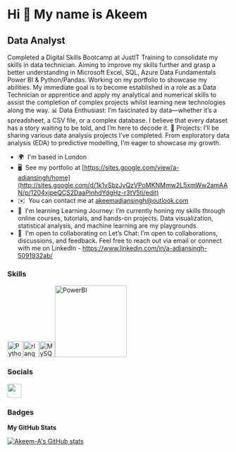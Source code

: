 Hi 👋 My name is Akeem
======================

Data Analyst
------------

Completed a Digital Skills Bootcamp at JustIT Training to consolidate my skills in data technician. Aiming to improve my skills further and grasp a better understanding in Microsoft Excel, SQL, Azure Data Fundamentals Power BI & Python/Pandas. Working on my portfolio to showcase my abilities. My immediate goal is to become established in a role as a Data Technician or apprentice and apply my analytical and numerical skills to assist the completion of complex projects whilst learning new technologies along the way. 📊 Data Enthusiast: I’m fascinated by data—whether it’s a spreadsheet, a CSV file, or a complex database. I believe that every dataset has a story waiting to be told, and I’m here to decode it. 🚀 Projects: I’ll be sharing various data analysis projects I’ve completed. From exploratory data analysis (EDA) to predictive modelling, I’m eager to showcase my growth.

* 🌍  I'm based in London
* 🖥️  See my portfolio at [https://sites.google.com/view/a-adiansingh/home](http://sites.google.com/d/1k1vSbzJyQzVPoMKNMmw2L5xmWw2amAAN/p/1204xjpeQCS2DaaPinhdYdgHz-r3tV5ti/edit)
* ✉️  You can contact me at [akeemadiansingh@outlook.com](mailto:akeemadiansingh@outlook.com)
* 🧠  I'm learning Learning Journey: I’m currently honing my skills through online courses, tutorials, and hands-on projects. Data visualization, statistical analysis, and machine learning are my playgrounds.
* 🤝  I'm open to collaborating on Let’s Chat: I’m open to collaborations, discussions, and feedback. Feel free to reach out via email or connect with me on LinkedIn - https://www.linkedin.com/in/a-adiansingh-5091932ab/

### Skills


<p align="left">
<a href="https://www.python.org/" target="_blank" rel="noreferrer"><img src="https://raw.githubusercontent.com/danielcranney/readme-generator/main/public/icons/skills/python-colored.svg" width="36" height="36" alt="Python" /></a><a href="https://www.r-project.org/" target="_blank" rel="noreferrer"><img src="https://raw.githubusercontent.com/danielcranney/readme-generator/main/public/icons/skills/rlang-colored.svg" width="36" height="36" alt="rlang" /></a><a href="https://www.mysql.com/" target="_blank" rel="noreferrer"><img src="https://raw.githubusercontent.com/danielcranney/readme-generator/main/public/icons/skills/mysql-colored.svg" width="36" height="36" alt="MySQL" /></a><a href="https://app.powerbi.com/" target="_blank" rel="noreferrer"><img src="https://cdn.worldvectorlogo.com/logos/power-bi.svg" width="163" height="163" alt="PowerBI" /></a>


### Socials

<p align="left"> <a href="https://www.github.com/Akeem-A" target="_blank" rel="noreferrer"> <picture> <source media="(prefers-color-scheme: dark)" srcset="https://raw.githubusercontent.com/danielcranney/readme-generator/main/public/icons/socials/github-dark.svg" /> <source media="(prefers-color-scheme: light)" srcset="https://raw.githubusercontent.com/danielcranney/readme-generator/main/public/icons/socials/github.svg" /> <img src="https://raw.githubusercontent.com/danielcranney/readme-generator/main/public/icons/socials/github.svg" width="32" height="32" /> </picture> </a></p>

### Badges

<b>My GitHub Stats</b>

<a href="http://www.github.com/Akeem-A"><img src="https://github-readme-stats.vercel.app/api?username=Akeem-A&show_icons=true&hide=&count_private=true&title_color=facc15&text_color=ffffff&icon_color=facc15&bg_color=1c1917&hide_border=true&show_icons=true" alt="Akeem-A's GitHub stats" /></a>
